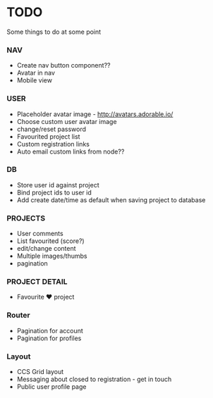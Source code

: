 # TODO
Some things to do at some point

### NAV
- Create nav button component??
- Avatar in nav
- Mobile view

### USER
- Placeholder avatar image - http://avatars.adorable.io/
- Choose custom user avatar image
- change/reset password
- Favourited project list
- Custom registration links
- Auto email custom links from node??

### DB
- Store user id against project
- Bind project ids to user id
- Add create date/time as default when saving project to database

### PROJECTS
- User comments
- List favourited (score?)
- edit/change content
- Multiple images/thumbs
- pagination

### PROJECT DETAIL
- Favourite ❤️ project

### Router
- Pagination for account
- Pagination for profiles

### Layout
- CCS Grid layout
- Messaging about closed to registration - get in touch
- Public user profile page

